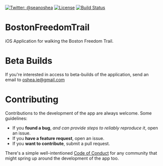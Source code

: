[![Twitter: @seanoshea](https://img.shields.io/badge/contact-@seanoshea-blue.svg?style=flat)](https://twitter.com/seanoshea)
[![License](http://img.shields.io/badge/license-BSD-green.svg?style=flat)](https://github.com/seanoshea/BostonFreedomTrail/blob/master/LICENSE)
[![Build Status](https://circleci.com/gh/seanoshea/BostonFreedomTrail.svg?style=svg)](https://circleci.com/gh/seanoshea/BostonFreedomTrail.svg?style=svg)
# BostonFreedomTrail
iOS Application for walking the Boston Freedom Trail.

# Beta Builds
If you're interested in access to beta-builds of the application, send an email to oshea.ie@gmail.com

# Contributing
Contributions to the development of the app are always welcome. Some guidelines:
- If you **found a bug**, _and can provide steps to reliably reproduce it_, open an issue.
- If you **have a feature request**, open an issue.
- If you **want to contribute**, submit a pull request.

There's a simple well-intentioned [Code of Conduct](http://contributor-covenant.org/version/1/2/0/code_of_conduct.txt) for any community that might spring up around the development of the app too.
